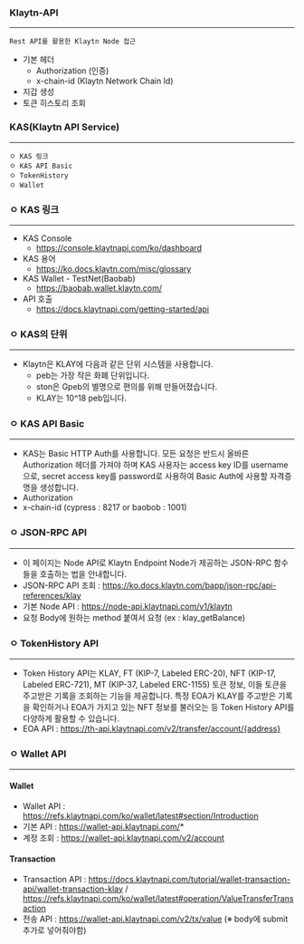 ### Klaytn-API
-------
```
Rest API를 활용한 Klaytn Node 접근
```
+ 기본 헤더
  + Authorization (인증)
  + x-chain-id (Klaytn Network Chain Id)
+ 지갑 생성
+ 토큰 히스토리 조회


### KAS(Klaytn API Service)
------------------
```
ㅇ KAS 링크
ㅇ KAS API Basic
ㅇ TokenHistory 
ㅇ Wallet
```

### ㅇ KAS 링크
------
  + KAS Console
    + https://console.klaytnapi.com/ko/dashboard
  + KAS 용어
    + https://ko.docs.klaytn.com/misc/glossary
  + KAS Wallet - TestNet(Baobab)
    +  https://baobab.wallet.klaytn.com/
  + API 호출
    + https://docs.klaytnapi.com/getting-started/api 

### ㅇ KAS의 단위
-------
  + Klaytn은 KLAY에 다음과 같은 단위 시스템을 사용합니다.
    + peb는 가장 작은 화폐 단위입니다.
    + ston은 Gpeb의 별명으로 편의를 위해 만들어졌습니다.
    + KLAY는 10^18 peb입니다.

### ㅇ KAS API Basic
-------
  + KAS는 Basic HTTP Auth를 사용합니다. 모든 요청은 반드시 올바른 Authorization 헤더를 가져야 하며 KAS 사용자는 access key ID를 username으로, secret access key를 password로 사용하여 Basic Auth에 사용할 자격증명을 생성합니다.
  + Authorization
  + x-chain-id (cypress : 8217 or baobob : 1001)
  


### ㅇ JSON-RPC API
-------
  + 이 페이지는 Node API로 Klaytn Endpoint Node가 제공하는 JSON-RPC 함수들을 호출하는 법을 안내합니다.
  + JSON-RPC API 조회 : https://ko.docs.klaytn.com/bapp/json-rpc/api-references/klay
  + 기본 Node API : https://node-api.klaytnapi.com/v1/klaytn
  + 요청 Body에 원하는 method 붙여서 요청 (ex : klay_getBalance)

### ㅇ TokenHistory API
------
  + Token History API는 KLAY, FT (KIP-7, Labeled ERC-20), NFT (KIP-17, Labeled ERC-721), MT (KIP-37, Labeled ERC-1155) 토큰 정보, 이들 토큰을 주고받은 기록을 조회하는 기능을 제공합니다. 특정 EOA가 KLAY를 주고받은 기록을 확인하거나 EOA가 가지고 있는 NFT 정보를 불러오는 등 Token History API를 다양하게 활용할 수 있습니다.
  + EOA API : https://th-api.klaytnapi.com/v2/transfer/account/{address}


### ㅇ Wallet API
------
  #### Wallet
  + Wallet API : https://refs.klaytnapi.com/ko/wallet/latest#section/Introduction
  + 기본 API : https://wallet-api.klaytnapi.com/*
  + 계정 조회 : https://wallet-api.klaytnapi.com/v2/account
   
  #### Transaction
  + Transaction API : https://docs.klaytnapi.com/tutorial/wallet-transaction-api/wallet-transaction-klay /        https://refs.klaytnapi.com/ko/wallet/latest#operation/ValueTransferTransaction
  + 전송 API : https://wallet-api.klaytnapi.com/v2/tx/value (※ body에 submit 추가로 넣어줘야함)
